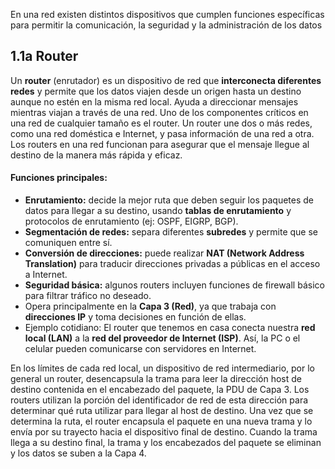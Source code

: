En una red existen distintos dispositivos que cumplen funciones específicas para permitir la comunicación, la seguridad y la administración de los datos

## 1.1a Router

Un **router** (enrutador) es un dispositivo de red que **interconecta diferentes redes** y permite que los datos viajen desde un origen hasta un destino aunque no estén en la misma red local. Ayuda a direccionar mensajes mientras viajan a través de una red. Uno de los componentes críticos en una red de cualquier tamaño es el router. Un router une dos o más redes, como una red doméstica e Internet, y pasa información de una red a otra. Los routers en una red funcionan para asegurar que el mensaje llegue al destino de la manera más rápida y eficaz.

#### Funciones principales:

- **Enrutamiento:** decide la mejor ruta que deben seguir los paquetes de datos para llegar a su destino, usando **tablas de enrutamiento** y protocolos de enrutamiento (ej: OSPF, EIGRP, BGP).
- **Segmentación de redes:** separa diferentes **subredes** y permite que se comuniquen entre sí.
- **Conversión de direcciones:** puede realizar **NAT (Network Address Translation)** para traducir direcciones privadas a públicas en el acceso a Internet.
- **Seguridad básica:** algunos routers incluyen funciones de firewall básico para filtrar tráfico no deseado.
- Opera principalmente en la **Capa 3 (Red)**, ya que trabaja con **direcciones IP** y toma decisiones en función de ellas.
- Ejemplo cotidiano: El router que tenemos en casa conecta nuestra **red local (LAN)** a la **red del proveedor de Internet (ISP)**. Así, la PC o el celular pueden comunicarse con servidores en Internet.

En los límites de cada red local, un dispositivo de red intermediario, por lo general un router, desencapsula la trama para leer la dirección host de destino contenida en el encabezado del paquete, la PDU de Capa 3. Los routers utilizan la porción del identificador de red de esta dirección para determinar qué ruta utilizar para llegar al host de destino. Una
vez que se determina la ruta, el router encapsula el paquete en una nueva trama y lo envía por su trayecto hacia el dispositivo final de destino. Cuando la trama llega a su destino final, la trama y los encabezados del paquete se eliminan y los datos se suben a la Capa 4.
